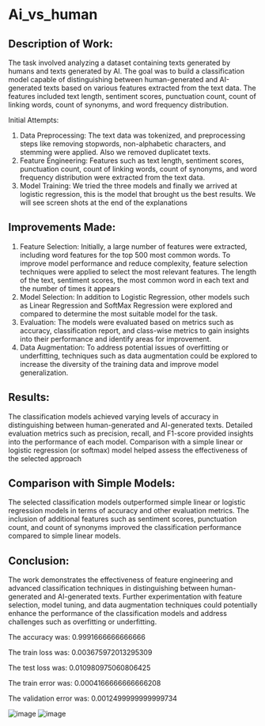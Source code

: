 # Ai_vs_human

## Description of Work:
The task involved analyzing a dataset containing texts generated by humans and texts generated by AI. The goal was to build a classification model capable of distinguishing between human-generated and AI-generated texts based on various features extracted from the text data. The features included text length, sentiment scores, punctuation count, count of linking words, count of synonyms, and word frequency distribution.

Initial Attempts:
1. Data Preprocessing:
The text data was tokenized, and preprocessing steps like removing stopwords, non-alphabetic characters, and stemming were applied. Also we removed duplicatet texts.
2. Feature Engineering:
Features such as text length, sentiment scores, punctuation count, count of linking words, count of synonyms, and word frequency distribution were extracted from the text data.
3. Model Training:
We tried the three models and finally we arrived at logistic regression, this is the model that brought us the best results. We will see screen shots at the end of the explanations

## Improvements Made:
1. Feature Selection:
Initially, a large number of features were extracted, including word features for the top 500 most common words. To improve model performance and reduce complexity, feature selection techniques were applied to select the most relevant features. The length of the text, sentiment scores, the most common word in each text and the number of times it appears
2. Model Selection:
In addition to Logistic Regression, other models such as Linear Regression and SoftMax Regression were explored and compared to determine the most suitable model for the task.
3. Evaluation:
The models were evaluated based on metrics such as accuracy, classification report, and class-wise metrics to gain insights into their performance and identify areas for improvement.
4. Data Augmentation:
To address potential issues of overfitting or underfitting, techniques such as data augmentation could be explored to increase the diversity of the training data and improve model generalization.

## Results:
The classification models achieved varying levels of accuracy in distinguishing between human-generated and AI-generated texts.
Detailed evaluation metrics such as precision, recall, and F1-score provided insights into the performance of each model.
Comparison with a simple linear or logistic regression (or softmax) model helped assess the effectiveness of the selected approach 

## Comparison with Simple Models:
The selected classification models outperformed simple linear or logistic regression models in terms of accuracy and other evaluation metrics.
The inclusion of additional features such as sentiment scores, punctuation count, and count of synonyms improved the classification performance compared to simple linear models.

## Conclusion:
The work demonstrates the effectiveness of feature engineering and advanced classification techniques in distinguishing between human-generated and AI-generated texts.
Further experimentation with feature selection, model tuning, and data augmentation techniques could potentially enhance the performance of the classification models and address challenges such as overfitting or underfitting.

The accuracy was: 0.9991666666666666

The train loss was: 0.003675972013295309

The test loss was: 0.010980975060806425

The train error was: 0.0004166666666666208

The validation error was: 0.0012499999999999734


![image](https://github.com/roy-asraf1/Ai_vs_human/assets/117677549/239d7fe8-303a-4db1-ae60-a904ca215694)
![image](https://github.com/roy-asraf1/Ai_vs_human/assets/117677549/148dd83b-cdc8-4dc6-83ad-1cfdc7606a32)


